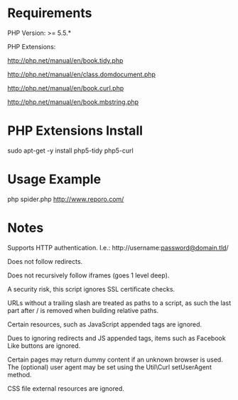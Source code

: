 # Requirements #

PHP Version: >= 5.5.*

PHP Extensions:

http://php.net/manual/en/book.tidy.php

http://php.net/manual/en/class.domdocument.php

http://php.net/manual/en/book.curl.php

http://php.net/manual/en/book.mbstring.php

# PHP Extensions Install #

sudo apt-get -y install php5-tidy php5-curl

# Usage Example #

php spider.php http://www.reporo.com/

# Notes #

Supports HTTP authentication. I.e.: http://username:password@domain.tld/

Does not follow redirects.

Does not recursively follow iframes (goes 1 level deep).

A security risk, this script ignores SSL certificate checks.

URLs without a trailing slash are treated as paths to a script, as such the last part after
/ is removed when building relative paths.
 
Certain resources, such as JavaScript appended tags are ignored.

Dues to ignoring redirects and JS appended tags, items such as Facebook Like buttons are ignored.

Certain pages may return dummy content if an unknown browser is used.  
The (optional) user agent may be set using the Util\Curl setUserAgent method.

CSS file external resources are ignored.